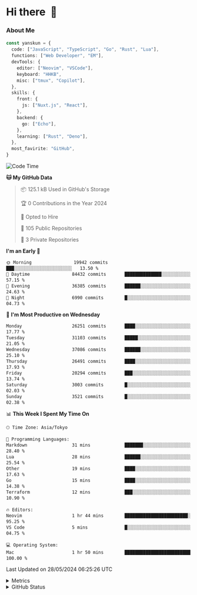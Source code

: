 # Hi there&nbsp; :wave:

### About Me

```ts
const yanskun = {
  code: ["JavaScript", "TypeScript", "Go", "Rust", "Lua"],
  functions: ["Web Developer", "EM"],
  devTools: {
    editor: ["Neovim", "VSCode"],
    keyboard: "HHKB",
    misc: ["tmux", "Copilot"],
  },
  skills: {
    front: {
      js: ["Nuxt.js", "React"],
    },
    backend: {
      go: ["Echo"],
    },
    learning: ["Rust", "Deno"],
  },
  most_favirite: "GitHub",
}
```

<!--START_SECTION:waka-->
![Code Time](http://img.shields.io/badge/Code%20Time-827%20hrs%2033%20mins-blue)

**🐱 My GitHub Data** 

> 📦 125.1 kB Used in GitHub's Storage 
 > 
> 🏆 0 Contributions in the Year 2024
 > 
> 💼 Opted to Hire
 > 
> 📜 105 Public Repositories 
 > 
> 🔑 3 Private Repositories 
 > 
**I'm an Early 🐤** 

```text
🌞 Morning                19942 commits       ███░░░░░░░░░░░░░░░░░░░░░░   13.50 % 
🌆 Daytime                84432 commits       ██████████████░░░░░░░░░░░   57.15 % 
🌃 Evening                36385 commits       ██████░░░░░░░░░░░░░░░░░░░   24.63 % 
🌙 Night                  6990 commits        █░░░░░░░░░░░░░░░░░░░░░░░░   04.73 % 
```
📅 **I'm Most Productive on Wednesday** 

```text
Monday                   26251 commits       ████░░░░░░░░░░░░░░░░░░░░░   17.77 % 
Tuesday                  31103 commits       █████░░░░░░░░░░░░░░░░░░░░   21.05 % 
Wednesday                37086 commits       ██████░░░░░░░░░░░░░░░░░░░   25.10 % 
Thursday                 26491 commits       ████░░░░░░░░░░░░░░░░░░░░░   17.93 % 
Friday                   20294 commits       ███░░░░░░░░░░░░░░░░░░░░░░   13.74 % 
Saturday                 3003 commits        █░░░░░░░░░░░░░░░░░░░░░░░░   02.03 % 
Sunday                   3521 commits        █░░░░░░░░░░░░░░░░░░░░░░░░   02.38 % 
```


📊 **This Week I Spent My Time On** 

```text
🕑︎ Time Zone: Asia/Tokyo

💬 Programming Languages: 
Markdown                 31 mins             ███████░░░░░░░░░░░░░░░░░░   28.40 % 
Lua                      28 mins             ██████░░░░░░░░░░░░░░░░░░░   25.54 % 
Other                    19 mins             ████░░░░░░░░░░░░░░░░░░░░░   17.63 % 
Go                       15 mins             ████░░░░░░░░░░░░░░░░░░░░░   14.38 % 
Terraform                12 mins             ███░░░░░░░░░░░░░░░░░░░░░░   10.90 % 

🔥 Editors: 
Neovim                   1 hr 44 mins        ████████████████████████░   95.25 % 
VS Code                  5 mins              █░░░░░░░░░░░░░░░░░░░░░░░░   04.75 % 

💻 Operating System: 
Mac                      1 hr 50 mins        █████████████████████████   100.00 % 
```


 Last Updated on 28/05/2024 06:25:26 UTC
<!--END_SECTION:waka-->

<details>
  <summary>Metrics</summary>
  <img src="https://github.com/yanskun/yanskun/blob/main/github-metrics.svg" alt="Metrics">
</details>

<details>
  <summary>GitHub Status</summary>
  <picture>
    <source media="(prefers-color-scheme: dark)" srcset="https://raw.githubusercontent.com/yanskun/yanskun/master/profile-summary-card-output/nord_dark/0-profile-details.svg">
   <img src="https://raw.githubusercontent.com/yanskun/yanskun/master/profile-summary-card-output/default/0-profile-details.svg">
  </picture>
  <br>
  <picture>
    <source media="(prefers-color-scheme: dark)" srcset="https://raw.githubusercontent.com/yanskun/yanskun/master/profile-summary-card-output/nord_dark/1-repos-per-language.svg">
   <img src="https://raw.githubusercontent.com/yanskun/yanskun/master/profile-summary-card-output/default/1-repos-per-language.svg">
  </picture>
  <picture>
    <source media="(prefers-color-scheme: dark)" srcset="https://raw.githubusercontent.com/yanskun/yanskun/master/profile-summary-card-output/nord_dark/2-most-commit-language.svg">
   <img src="https://raw.githubusercontent.com/yanskun/yanskun/master/profile-summary-card-output/default/2-most-commit-language.svg">
  </picture>
  <br>
  <picture>
    <source media="(prefers-color-scheme: dark)" srcset="https://raw.githubusercontent.com/yanskun/yanskun/master/profile-summary-card-output/nord_dark/3-stats.svg">
   <img src="https://raw.githubusercontent.com/yanskun/yanskun/master/profile-summary-card-output/default/3-stats.svg">
  </picture>
  <picture>
    <source media="(prefers-color-scheme: dark)" srcset="https://raw.githubusercontent.com/yanskun/yanskun/master/profile-summary-card-output/nord_dark/4-productive-time.svg">
   <img src="https://raw.githubusercontent.com/yanskun/yanskun/master/profile-summary-card-output/default/4-productive-time.svg">
  </picture>
</details>
